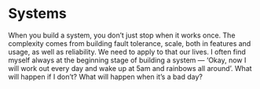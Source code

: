 # Systems


When you build a system, you don’t just stop when it works once. The
complexity comes from building fault tolerance, scale, both in features and
usage, as well as reliability. We need to apply to that our lives. I often
find myself always at the beginning stage of building a system — ‘Okay, now I
will work out every day and wake up at 5am and rainbows all around’. What will
happen if I don’t? What will happen when it’s a bad day?

